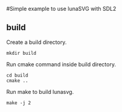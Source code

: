 
#Simple example to use lunaSVG with SDL2

## build

Create a build directory.
```
mkdir build
```
Run cmake command inside build directory.
```
cd build
cmake ..
```
Run make to build lunasvg.

```
make -j 2
```
